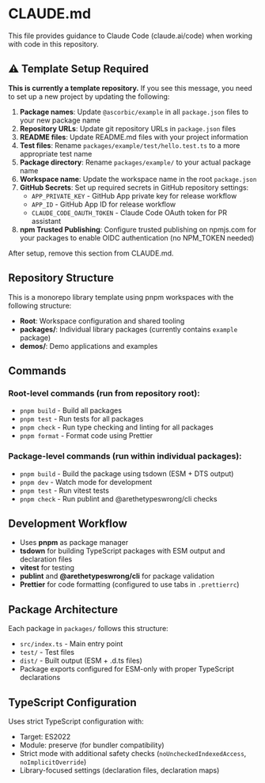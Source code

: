 # CLAUDE.md

This file provides guidance to Claude Code (claude.ai/code) when working with code in this repository.

## ⚠️ Template Setup Required

**This is currently a template repository.** If you see this message, you need to set up a new project by updating the following:

1. **Package names**: Update `@ascorbic/example` in all `package.json` files to your new package name
2. **Repository URLs**: Update git repository URLs in `package.json` files
3. **README files**: Update README.md files with your project information
4. **Test files**: Rename `packages/example/test/hello.test.ts` to a more appropriate test name
5. **Package directory**: Rename `packages/example/` to your actual package name
6. **Workspace name**: Update the workspace name in the root `package.json`
7. **GitHub Secrets**: Set up required secrets in GitHub repository settings:
   - `APP_PRIVATE_KEY` - GitHub App private key for release workflow
   - `APP_ID` - GitHub App ID for release workflow  
   - `CLAUDE_CODE_OAUTH_TOKEN` - Claude Code OAuth token for PR assistant
8. **npm Trusted Publishing**: Configure trusted publishing on npmjs.com for your packages to enable OIDC authentication (no NPM_TOKEN needed)

After setup, remove this section from CLAUDE.md.

## Repository Structure

This is a monorepo library template using pnpm workspaces with the following structure:

- **Root**: Workspace configuration and shared tooling
- **packages/**: Individual library packages (currently contains `example` package)
- **demos/**: Demo applications and examples

## Commands

### Root-level commands (run from repository root):

- `pnpm build` - Build all packages
- `pnpm test` - Run tests for all packages
- `pnpm check` - Run type checking and linting for all packages
- `pnpm format` - Format code using Prettier

### Package-level commands (run within individual packages):

- `pnpm build` - Build the package using tsdown (ESM + DTS output)
- `pnpm dev` - Watch mode for development
- `pnpm test` - Run vitest tests
- `pnpm check` - Run publint and @arethetypeswrong/cli checks

## Development Workflow

- Uses **pnpm** as package manager
- **tsdown** for building TypeScript packages with ESM output and declaration files
- **vitest** for testing
- **publint** and **@arethetypeswrong/cli** for package validation
- **Prettier** for code formatting (configured to use tabs in `.prettierrc`)

## Package Architecture

Each package in `packages/` follows this structure:

- `src/index.ts` - Main entry point
- `test/` - Test files
- `dist/` - Built output (ESM + .d.ts files)
- Package exports configured for ESM-only with proper TypeScript declarations

## TypeScript Configuration

Uses strict TypeScript configuration with:

- Target: ES2022
- Module: preserve (for bundler compatibility)
- Strict mode with additional safety checks (`noUncheckedIndexedAccess`, `noImplicitOverride`)
- Library-focused settings (declaration files, declaration maps)
